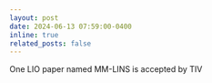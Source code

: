 ```yaml
---
layout: post
date: 2024-06-13 07:59:00-0400
inline: true
related_posts: false
---
```


One LIO paper named MM-LINS is accepted by TIV
